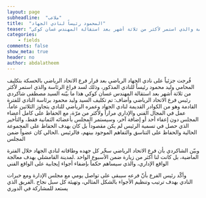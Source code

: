 ```yaml
---
layout: page
subheadline:  "ملاعب"
title:  "المحمود رئيساً لنادي الجهاد"
teaser: "فُرجت جزئياً على نادي الجهاد الرياضي بعد قرار فرع الاتحاد الرياضي بالحسكة بتكليف المحامي وليد محمود رئيساً للنادي المذكور، وذلك لسد فراغ الرئاسة والذي استمر لأكثر من ثلاثة أشهر بعد استقالة المهندس غسان كوكي"
categories:
    - fields
comments: false
show_meta: true
header: no
author: abdalatheem
---
```


فُرجت جزئياً على نادي الجهاد الرياضي بعد قرار فرع الاتحاد الرياضي بالحسكة بتكليف المحامي وليد محمود رئيساً للنادي المذكور، وذلك لسد فراغ الرئاسة والذي استمر لأكثر من ثلاثة أشهر بعد استقالة المهندس غسان كوكي هذا ما بيّنه السيد مصطفى شاكردي رئيس فرع الاتحاد الرياضي وأضاف: تم تكليف السيد وليد محمود برئاسة النادي للفترة القادمة وهو من الكوادر القديمة لنادي الجهاد وعمره الرياضي للنادي يتجاوز الثلاثين عاماً، عمل في المجال الفني والإداري مراراً ولأكثر من مرّة، مع الحفاظ على كامل أعضاء المجلس دون إعفاء أحد أو إضافة آخر، وسيستمر المجلس بأعضائه الثمانية فقط، والتأخير الذي حصل في تسمية الرئيس لم يكن مقصوداً بل كان بهدف الحفاظ على المجموعة الحالية والحفاظ على التناسق والتفاهم الموجود بينهم، فالرئيس .الحالي كان عضواً ضمن المجلس

وبيّن الشاكردي بأن فرع الاتحاد الرياضي سخّر كل جهده وطاقاته لنادي الجهاد خلال الفترة الماضية، بل كانت لنا أكثر من زيارة ضمن الأسبوع الواحد .لمدينة القامشلي بهدف معالجة الواقع الإداري، والذي سيساهم حكماً بإضفاء أجواء إيجابية على الواقع الفني

وأكّد رئيس الفرع بأنّ فرعه سيبقى على تواصل يومي مع مجلس الإدارة ومع خبرات النادي بهدف ترتيب وتنظيم الأجواء بالشكل المثالي، وتهيئة كل سبل نجاح .الفريق الذي يستعد للمشاركة في الدوري
